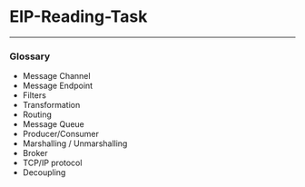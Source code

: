 # EIP-Reading-Task
---
### Glossary
* Message Channel
* Message Endpoint
* Filters
* Transformation
* Routing
* Message Queue
* Producer/Consumer
* Marshalling / Unmarshalling
* Broker
* TCP/IP protocol
* Decoupling
